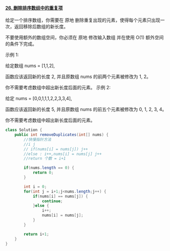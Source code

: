 #### [26. 删除排序数组中的重复项](https://leetcode-cn.com/problems/remove-duplicates-from-sorted-array/)

给定一个排序数组，你需要在 原地 删除重复出现的元素，使得每个元素只出现一次，返回移除后数组的新长度。

不要使用额外的数组空间，你必须在 原地 修改输入数组 并在使用 O(1) 额外空间的条件下完成。

 

示例 1:

给定数组 nums = [1,1,2], 

函数应该返回新的长度 2, 并且原数组 nums 的前两个元素被修改为 1, 2。 

你不需要考虑数组中超出新长度后面的元素。
示例 2:

给定 nums = [0,0,1,1,1,2,2,3,3,4],

函数应该返回新的长度 5, 并且原数组 nums 的前五个元素被修改为 0, 1, 2, 3, 4。

你不需要考虑数组中超出新长度后面的元素。

```java
class Solution {
    public int removeDuplicates(int[] nums) {
        //快慢指针方法
        //i j 
        // if(nums[i] = nums[j]) j++
        //else : i++,nums[i] = nums[j] j++ 
        //return 个数 = i+1

        if(nums.length == 0) {
            return 0;
        }

        int i = 0;
        for(int j = i+1;j<nums.length;j++) {
            if(nums[i] == nums[j]) {
                continue;
            }else {
                i++;
                nums[i] = nums[j];
            }
        }

        return i+1;
    }
}
```

